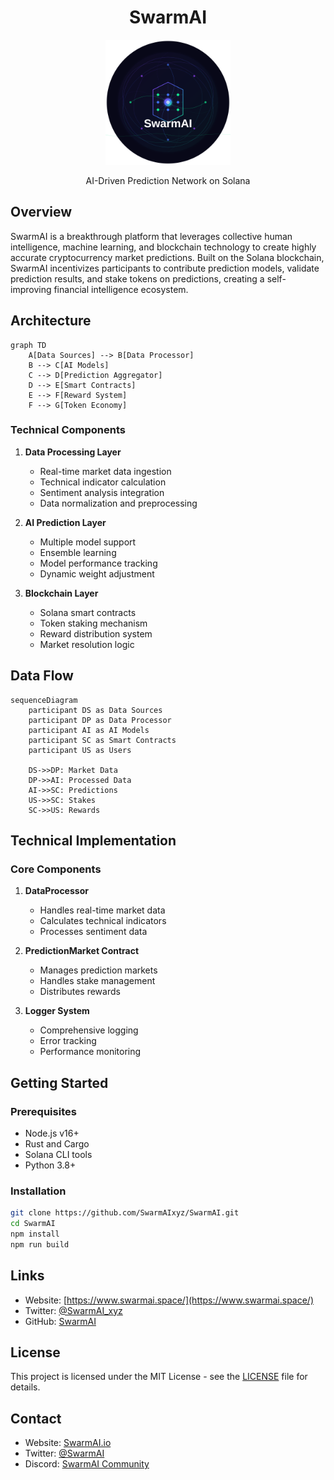 <div align="center">
  <h1>SwarmAI</h1>
  
  <img src="https://raw.githubusercontent.com/SwarmAIxyz/SwarmAI/master/assets/logo.svg" alt="SwarmAI Logo" width="200" height="200">
  
  <p>AI-Driven Prediction Network on Solana</p>
</div>

## Overview

SwarmAI is a breakthrough platform that leverages collective human intelligence, machine learning, and blockchain technology to create highly accurate cryptocurrency market predictions. Built on the Solana blockchain, SwarmAI incentivizes participants to contribute prediction models, validate prediction results, and stake tokens on predictions, creating a self-improving financial intelligence ecosystem.

## Architecture

```mermaid
graph TD
    A[Data Sources] --> B[Data Processor]
    B --> C[AI Models]
    C --> D[Prediction Aggregator]
    D --> E[Smart Contracts]
    E --> F[Reward System]
    F --> G[Token Economy]
```

### Technical Components

1. **Data Processing Layer**
   - Real-time market data ingestion
   - Technical indicator calculation
   - Sentiment analysis integration
   - Data normalization and preprocessing

2. **AI Prediction Layer**
   - Multiple model support
   - Ensemble learning
   - Model performance tracking
   - Dynamic weight adjustment

3. **Blockchain Layer**
   - Solana smart contracts
   - Token staking mechanism
   - Reward distribution system
   - Market resolution logic

## Data Flow

```mermaid
sequenceDiagram
    participant DS as Data Sources
    participant DP as Data Processor
    participant AI as AI Models
    participant SC as Smart Contracts
    participant US as Users

    DS->>DP: Market Data
    DP->>AI: Processed Data
    AI->>SC: Predictions
    US->>SC: Stakes
    SC->>US: Rewards
```

## Technical Implementation

### Core Components

1. **DataProcessor**
   - Handles real-time market data
   - Calculates technical indicators
   - Processes sentiment data

2. **PredictionMarket Contract**
   - Manages prediction markets
   - Handles stake management
   - Distributes rewards

3. **Logger System**
   - Comprehensive logging
   - Error tracking
   - Performance monitoring

## Getting Started

### Prerequisites

- Node.js v16+
- Rust and Cargo
- Solana CLI tools
- Python 3.8+

### Installation

```bash
git clone https://github.com/SwarmAIxyz/SwarmAI.git
cd SwarmAI
npm install
npm run build
```

## Links

- Website: [https://www.swarmai.space/](https://www.swarmai.space/)
- Twitter: [@SwarmAI_xyz](https://x.com/SwarmAI_xyz)
- GitHub: [SwarmAI](https://github.com/SwarmAIxyz/SwarmAI)

## License

This project is licensed under the MIT License - see the [LICENSE](LICENSE) file for details.

## Contact

- Website: [SwarmAI.io](https://swarmai.io)
- Twitter: [@SwarmAI](https://twitter.com/swarmai)
- Discord: [SwarmAI Community](https://discord.gg/swarmai) 